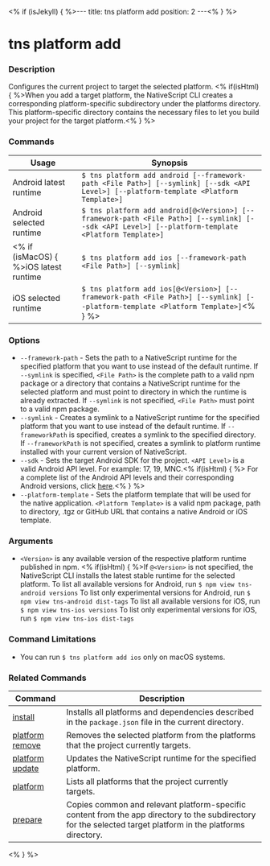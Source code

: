 <% if (isJekyll) { %>---
title: tns platform add
position: 2
---<% } %>

# tns platform add

### Description

Configures the current project to target the selected platform. <% if(isHtml) { %>When you add a target platform, the NativeScript CLI creates a corresponding platform-specific subdirectory under the platforms directory. This platform-specific directory contains the necessary files to let you build your project for the target platform.<% } %>

### Commands

Usage | Synopsis
------|-------
Android latest runtime | `$ tns platform add android [--framework-path <File Path>] [--symlink] [--sdk <API Level>] [--platform-template <Platform Template>]`
Android selected runtime | `$ tns platform add android[@<Version>] [--framework-path <File Path>] [--symlink] [--sdk <API Level>] [--platform-template <Platform Template>]`
<% if (isMacOS) { %>iOS latest runtime | `$ tns platform add ios [--framework-path <File Path>] [--symlink]`
iOS selected runtime | `$ tns platform add ios[@<Version>] [--framework-path <File Path>] [--symlink] [--platform-template <Platform Template>]`<% } %>

### Options

* `--framework-path` - Sets the path to a NativeScript runtime for the specified platform that you want to use instead of the default runtime. If `--symlink` is specified, `<File Path>` is the complete path to a valid npm package or a directory that contains a NativeScript runtime for the selected platform and must point to directory in which the runtime is already extracted. If `--symlink` is not specified, `<File Path>` must point to a valid npm package.
* `--symlink` - Creates a symlink to a NativeScript runtime for the specified platform that you want to use instead of the default runtime. If `--frameworkPath` is specified, creates a symlink to the specified directory. If `--frameworkPath` is not specified, creates a symlink to platform runtime installed with your current version of NativeScript.
* `--sdk` - Sets the target Android SDK for the project. `<API Level>` is a valid Android API level. For example: 17, 19, MNC.<% if(isHtml) { %> For a complete list of the Android API levels and their corresponding Android versions, click [here](http://developer.android.com/guide/topics/manifest/uses-sdk-element.html#platform).<% } %>
* `--platform-template` - Sets the platform template that will be used for the native application. `<Platform Template>` is a valid npm package, path to directory, .tgz or GitHub URL that contains a native Android or iOS template.

### Arguments

* `<Version>` is any available version of the respective platform runtime published in npm. <% if(isHtml) { %>If `@<Version>` is not specified, the NativeScript CLI installs the latest stable runtime for the selected platform.
To list all available versions for Android, run `$ npm view tns-android versions`
To list only experimental versions for Android, run `$ npm view tns-android dist-tags`
To list all available versions for iOS, run `$ npm view tns-ios versions`
To list only experimental versions for iOS, run `$ npm view tns-ios dist-tags`

### Command Limitations

* You can run `$ tns platform add ios` only on macOS systems.

### Related Commands

Command | Description
----------|----------
[install](install.html) | Installs all platforms and dependencies described in the `package.json` file in the current directory.
[platform remove](platform-remove.html) | Removes the selected platform from the platforms that the project currently targets.
[platform update](platform-update.html) | Updates the NativeScript runtime for the specified platform.
[platform](platform.html) | Lists all platforms that the project currently targets.
[prepare](prepare.html) | Copies common and relevant platform-specific content from the app directory to the subdirectory for the selected target platform in the platforms directory.
<% } %>